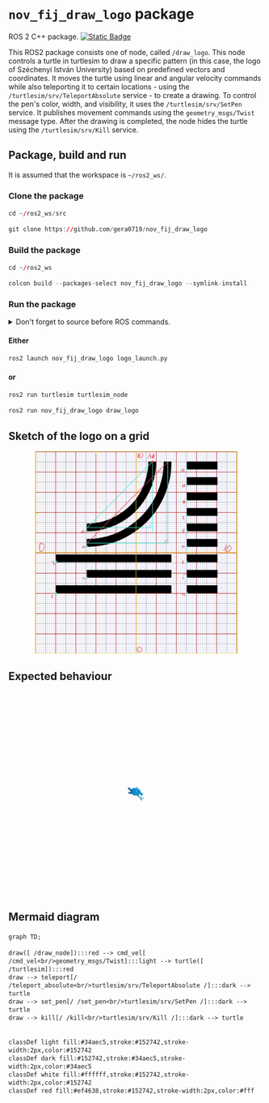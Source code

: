 # `nov_fij_draw_logo` package
ROS 2 C++ package.  [![Static Badge](https://img.shields.io/badge/ROS_2-Humble-34aec5)](https://docs.ros.org/en/humble/)

This ROS2 package consists one of node, called `/draw_logo`. This node controls a turtle in turtlesim to draw a specific pattern (in this case, the logo of Széchenyi István University) based on predefined vectors and coordinates. It moves the turtle using linear and angular velocity commands while also teleporting it to certain locations - using the `/turtlesim/srv/TeleportAbsolute` service - to create a drawing. To control the pen's color, width, and visibility, it uses the `/turtlesim/srv/SetPen` service. It publishes movement commands using the `geometry_msgs/Twist` message type. After the drawing is completed, the node hides the turtle using the `/turtlesim/srv/Kill` service.

## Package, build and run

It is assumed that the workspace is `~/ros2_ws/`.

### Clone the package
``` r
cd ~/ros2_ws/src
```
``` r
git clone https://github.com/gera0719/nov_fij_draw_logo
```

### Build the package
``` r
cd ~/ros2_ws
```
``` r
colcon build --packages-select nov_fij_draw_logo --symlink-install
```
### Run the package
<details>
<summary> Don't forget to source before ROS commands.</summary>

``` bash
source ~/ros2_ws/install/setup.bash
```
</details>

#### Either

``` r
ros2 launch nov_fij_draw_logo logo_launch.py
```

#### or

``` r
ros2 run turtlesim turtlesim_node
```
``` r
ros2 run nov_fij_draw_logo draw_logo
```

## Sketch of the logo on a grid

<div align="center">
  <img src="img/draw_logo_sketch.jpg" alt="Sketch of the logo on a grid" width="401" height="400"/>
</div>

## Expected behaviour

<div align="center" >
  <img src="img/draw_logo_expected_behaviour.gif" alt="palya rajzolas" width="400" height="400"/>
</div>



## Mermaid diagram
``` mermaid
graph TD;

draw([ /draw_node]):::red --> cmd_vel[ /cmd_vel<br/>geometry_msgs/Twist]:::light --> turtle([ /turtlesim]):::red
draw --> teleport[/ /teleport_absolute<br/>turtlesim/srv/TeleportAbsolute /]:::dark --> turtle
draw --> set_pen[/ /set_pen<br/>turtlesim/srv/SetPen /]:::dark --> turtle
draw --> kill[/ /kill<br/>turtlesim/srv/Kill /]:::dark --> turtle


classDef light fill:#34aec5,stroke:#152742,stroke-width:2px,color:#152742  
classDef dark fill:#152742,stroke:#34aec5,stroke-width:2px,color:#34aec5
classDef white fill:#ffffff,stroke:#152742,stroke-width:2px,color:#152742
classDef red fill:#ef4638,stroke:#152742,stroke-width:2px,color:#fff
```

